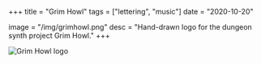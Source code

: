 +++
title = "Grim Howl"
tags = ["lettering", "music"]
date = "2020-10-20"

image = "/img/grimhowl.png"
desc = "Hand-drawn logo for the dungeon synth project Grim Howl."
+++

![Grim Howl logo](/img/grimhowl.png "Grim Howl logo")
